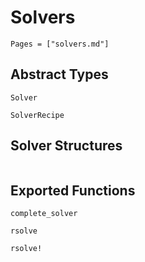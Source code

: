 # Solvers  
```@contents
Pages = ["solvers.md"]
```

## Abstract Types
```@docs
Solver

SolverRecipe
```

## Solver Structures
```@docs

```

## Exported Functions
```@docs
complete_solver

rsolve

rsolve!
```
